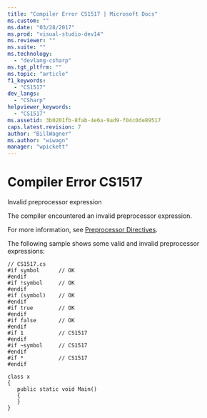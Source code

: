 ```yaml
---
title: "Compiler Error CS1517 | Microsoft Docs"
ms.custom: ""
ms.date: "03/28/2017"
ms.prod: "visual-studio-dev14"
ms.reviewer: ""
ms.suite: ""
ms.technology: 
  - "devlang-csharp"
ms.tgt_pltfrm: ""
ms.topic: "article"
f1_keywords: 
  - "CS1517"
dev_langs: 
  - "CSharp"
helpviewer_keywords: 
  - "CS1517"
ms.assetid: 3b0201fb-8fab-4e6a-9ad9-f04c0de89517
caps.latest.revision: 7
author: "BillWagner"
ms.author: "wiwagn"
manager: "wpickett"
---
```

# Compiler Error CS1517
Invalid preprocessor expression  
  
 The compiler encountered an invalid preprocessor expression.  
  
 For more information, see [Preprocessor Directives](../../csharp/language-reference/preprocessor-directives/index.md).  
  
 The following sample shows some valid and invalid preprocessor expressions:  
  
```  
// CS1517.cs  
#if symbol      // OK  
#endif  
#if !symbol     // OK  
#endif  
#if (symbol)    // OK  
#endif  
#if true        // OK  
#endif  
#if false       // OK  
#endif  
#if 1           // CS1517  
#endif  
#if ~symbol     // CS1517  
#endif  
#if *           // CS1517  
#endif  
  
class x  
{  
   public static void Main()  
   {  
   }  
}  
```